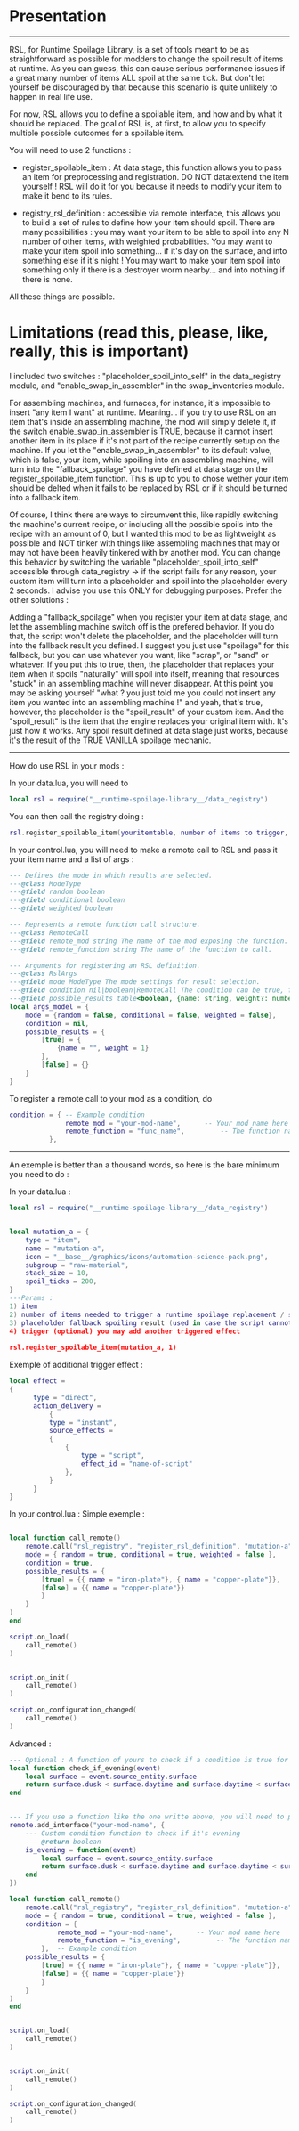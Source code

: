 # Presentation
---------
RSL, for Runtime Spoilage Library, is a set of tools meant to be as straightforward as possible for modders to change the spoil result of items at runtime.
As you can guess, this can cause serious performance issues if a great many number of items ALL spoil at the same tick. But don't let yourself be discouraged by that because this scenario is quite unlikely to happen in real life use.

For now, RSL allows you to define a spoilable item, and how and by what it should be replaced.
The goal of RSL is, at first, to allow you to specify multiple possible outcomes for a spoilable item.

You will need to use 2 functions : 
- register_spoilable_item : At data stage, this function allows you to pass an item for preprocessing and registration.
DO NOT data:extend the item yourself ! RSL will do it for you because it needs to modify your item to make it bend to its rules.

- registry_rsl_definition : accessible via remote interface, this allows you to build a set of rules to define how your item should spoil.
There are many possibilities : you may want your item to be able to spoil into any N number of other items, with weighted probabilities.
You may want to make your item spoil into something... if it's day on the surface, and into something else if it's night !
You may want to make your item spoil into something only if there is a destroyer worm nearby... and into nothing if there is none.

All these things are possible.

# Limitations (read this, please, like, really, this is important)

I included two switches : "placeholder_spoil_into_self" in the data_registry module, and "enable_swap_in_assembler" in the swap_inventories module.

For assembling machines, and furnaces, for instance, it's impossible to insert "any item I want" at runtime. Meaning... if you try to use RSL on an item that's inside an assembling machine,
the mod will simply delete it, if the switch enable_swap_in_assembler is TRUE, because it cannot insert another item in its place if it's not part of the recipe currently setup on the machine. 
If you let the "enable_swap_in_assembler" to its default value, which is false, your item, while spoiling into an assembling machine, will turn
into the "fallback_spoilage" you have defined at data stage on the register_spoilable_item function. This is up to you to chose wether your item should be delted when it fails to be replaced by RSL or if it should be turned into a fallback item.

Of course, I think there are ways to circumvent this, like rapidly switching the machine's current recipe,
or including all the possible spoils into the recipe with an amount of 0,
but I wanted this mod to be as lightweight as possible and NOT tinker with things like assembling machines that may or may not have been heavily tinkered with by another mod.
You can change this behavior by switching the variable "placeholder_spoil_into_self" accessible through data_registry -> if the script fails for any reason, your custom item will turn into a placeholder and spoil into the placeholder every 2 seconds. I advise you use this ONLY for debugging purposes. Prefer the other solutions :

Adding a "fallback_spoilage" when you register your item at data stage, and let the assembling machine switch off is the prefered behavior.
If you do that, the script won't delete the placeholder, and the placeholder will turn into the fallback result you defined. I suggest you just use "spoilage" for this fallback, but you can use whatever you want, like "scrap", or "sand" or whatever.
If you put this to true, then, the placeholder that replaces your item when it spoils "naturally" will spoil into itself, meaning that resources "stuck" in an assembling machine will never disappear.
At this point you may be asking yourself "what ? you just told me you could not insert any item you wanted into an assembling machine !" and yeah, that's true, however, the placeholder is the "spoil_result" of your custom item.
And the "spoil_result" is the item that the engine replaces your original item with. It's just how it works. Any spoil result defined at data stage just works, because it's the result of the TRUE VANILLA spoilage mechanic.

---------
How do use RSL in your mods :

In your data.lua, you will need to 
```lua
local rsl = require("__runtime-spoilage-library__/data_registry")

```
You can then call the registry doing :
```lua
rsl.register_spoilable_item(youritemtable, number of items to trigger, fallback_item_name (optional), custom script (optional) )
```
In your control.lua, you will need to make a remote call to RSL and pass it your item name and a list of args :

```lua
--- Defines the mode in which results are selected.
---@class ModeType
---@field random boolean
---@field conditional boolean
---@field weighted boolean

--- Represents a remote function call structure.
---@class RemoteCall
---@field remote_mod string The name of the mod exposing the function.
---@field remote_function string The name of the function to call.

--- Arguments for registering an RSL definition.
---@class RslArgs
---@field mode ModeType The mode settings for result selection.
---@field condition nil|boolean|RemoteCall The condition can be true, false, or a remote call structure.
---@field possible_results table<boolean, {name: string, weight?: number}[]> The possible outcomes based on condition results.
local args_model = {
    mode = {random = false, conditional = false, weighted = false},
    condition = nil,
    possible_results = {
        [true] = {
            {name = "", weight = 1}
        },
        [false] = {}
    }
}
```

To register a remote call to your mod as a condition, do       
```lua
condition = { -- Example condition
              remote_mod = "your-mod-name",      -- Your mod name here
              remote_function = "func_name",         -- The function name to call
          },

```

------------------
An exemple is better than a thousand words, so here is the bare minimum you need to do :

In your data.lua :
```lua
local rsl = require("__runtime-spoilage-library__/data_registry")


local mutation_a = {
    type = "item",
    name = "mutation-a",
    icon = "__base__/graphics/icons/automation-science-pack.png",
    subgroup = "raw-material",
    stack_size = 10,
    spoil_ticks = 200,
}
---Params :
1) item
2) number of items needed to trigger a runtime spoilage replacement / script effect
3) placeholder fallback spoiling result (used in case the script cannot replace the item at runtime. If you don't set anything, the item will just be deleted like if it spoiled into nothing if this happens. For instance, unless you are an advanced user and know how you can handle furnaces and assembling machines, you better set something here like "spoilage")
4) trigger (optional) you may add another triggered effect
 
rsl.register_spoilable_item(mutation_a, 1)

```
Exemple of additional trigger effect :
```lua
local effect =
{
      type = "direct",
      action_delivery =
          {
          type = "instant",
          source_effects = 
          {
              {
                  type = "script",
                  effect_id = "name-of-script"
              },
          }
      }
}
```

In your control.lua :
Simple exemple : 
```lua

local function call_remote()
    remote.call("rsl_registry", "register_rsl_definition", "mutation-a", { -- You call the "rsl_registry" to use "register_rsl_definition" and pass it the name of your custom item "mutation-a"
    mode = { random = true, conditional = true, weighted = false },
    condition = true,
    possible_results = {
        [true] = {{ name = "iron-plate"}, { name = "copper-plate"}},
        [false] = {{ name = "copper-plate"}}
        }
    }
)
end

script.on_load(
    call_remote()
)


script.on_init(
    call_remote()
)

script.on_configuration_changed(
    call_remote()
)
```



Advanced :
```lua
--- Optional : A function of yours to check if a condition is true for your item to spoil.
local function check_if_evening(event)
    local surface = event.source_entity.surface
    return surface.dusk < surface.daytime and surface.daytime < surface.dawn
end


--- If you use a function like the one writte above, you will need to provide a remote interface to RSL
remote.add_interface("your-mod-name", {
    --- Custom condition function to check if it's evening
    --- @return boolean
    is_evening = function(event)
        local surface = event.source_entity.surface
        return surface.dusk < surface.daytime and surface.daytime < surface.dawn
    end
})

local function call_remote()
    remote.call("rsl_registry", "register_rsl_definition", "mutation-a", { -- You call the "rsl_registry" to use "register_rsl_definition" and pass it the name of your custom item "mutation-a"
    mode = { random = true, conditional = true, weighted = false },
    condition = {
            remote_mod = "your-mod-name",      -- Your mod name here
            remote_function = "is_evening",         -- The function name to call
        },  -- Example condition
    possible_results = {
        [true] = {{ name = "iron-plate"}, { name = "copper-plate"}},
        [false] = {{ name = "copper-plate"}}
        }
    }
)
end


script.on_load(
    call_remote()
)


script.on_init(
    call_remote()
)

script.on_configuration_changed(
    call_remote()
)

```
